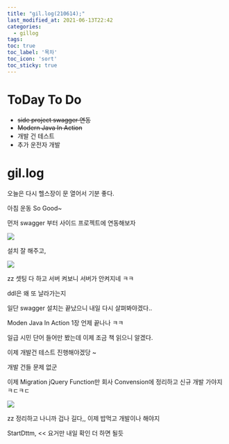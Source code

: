 ```yaml
---
title: "gil.log(210614);"
last_modified_at: 2021-06-13T22:42
categories: 
  - gillog
tags:
toc: true
toc_label: '목차'
toc_icon: 'sort'
toc_sticky: true
---
```

# ToDay To Do

- ~~side project swagger 연동~~
- ~~Modern Java In Action~~
- 개발 건 테스트
- 추가 운전자 개발


# gil.log

오늘은 다시 헬스장이 문 열어서 기분 좋다.

아침 운동 So Good~

먼저 swagger 부터 사이드 프로젝트에 연동해보자

![](https://images.velog.io/images/gillog/post/4a7e9ef4-727f-4143-9a06-9cd62e1bac8a/image.png)

설치 잘 해주고,

![](https://images.velog.io/images/gillog/post/a9756df4-0824-4331-8a29-b3fe52085f69/image.png)

zz 셋팅 다 하고 서버 켜보니 서버가 안켜지네 ㅋㅋ

ddl은 왜 또 날라가는지

일단 swagger 설치는 끝났으니 내일 다시 살펴봐야겠다..

Moden Java In Action 1장 언제 끝나나 ㅋㅋ

일급 시민 단어 들어만 봤는데 이제 조금 책 읽으니 알겠다.

이제 개발건 테스트 진행해야겠당 ~

개발 건들 문제 없군

이제 Migration jQuery Function만 회사 Convension에 정리하고 신규 개발 가야지 ㅋㄷㅋㄷ

![](https://images.velog.io/images/gillog/post/87c3ba7e-351e-4f4d-b068-7c744abb8f3b/image.png)

zz 정리하고 나니까 겁나 길다,, 이제 밥먹고 개발이나 해야지


StartDttm, << 요거만 내일 확인 더 하면 될듯
